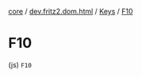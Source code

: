 [core](../../index.md) / [dev.fritz2.dom.html](../index.md) / [Keys](index.md) / [F10](./-f10.md)

# F10

(js) `F10`
